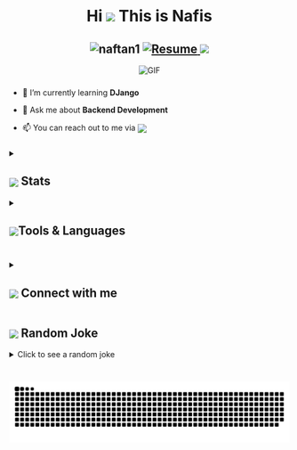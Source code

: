<br clear="both">
<!-- Header -->
<h1 align="center">Hi <img src="https://github.com/NafTan1/NafTan1/tree/master/icons/Hi.gif" width="28px"/> This is Nafis</h1>

<!-- Profile views, Resume & Hits -->
<h2 align="center">
  <img src="https://komarev.com/ghpvc/?username=NafTan1&label=Profile%20views&color=b30754&style=flat" alt="naftan1" />
<a href="https://drive.google.com/file/d/1xZc7Kv26TfcPcO9eLz_28ODwlkuFD1xK/view?usp=drive_link">
    <img src="https://img.shields.io/badge/Resume-b30754?style=flat-round&logo=google-drive" alt="Resume" style="height:20px;">
</a>
  <a href="https://hits.seeyoufarm.com"><img src="https://hits.seeyoufarm.com/api/count/incr/badge.svg?url=https%3A%2F%2Fgithub.com%2FNafTan1&count_bg=%23B30754&title_bg=%23555555&icon=&icon_color=%23B30754&title=Hits&edge_flat=false"/></a>
</h2>

<!-- GIF -->
<div align="center">
 <img alt="GIF" src="https://media0.giphy.com/media/v1.Y2lkPTc5MGI3NjExMXFtcjg2dWNyYzltcTliYmk3bWV4MTczMDA2Nmp2M3V4Y2ZuazloeiZlcD12MV9pbnRlcm5hbF9naWZfYnlfaWQmY3Q9Zw/Rpl1sod1vCXK0L2SUN/giphy.webp" />
</div>

###

<!-- About -->

- 🌱 I’m currently learning **DJango**

- 💬 Ask me about **Backend Development**

- 📫 You can reach out to me via <a href="mailto:tanbinnafis@gmail.com"> <img align="center" src="https://github.com/NafTan1/NafTan1/tree/master/icons/Contact.gif"  width="35"/>
 </a>

###

<!-- Stats -->

<details>
  <summary><h2> <img align="center" src="https://github.com/NafTan1/NafTan1/tree/master/icons/stats.gif"  width="32"/> Stats</h2></summary>
  
  <div align="center">
    
  <img src="https://github-readme-stats.vercel.app/api?username=NafTan1&theme=tokyonight&hide_title=true&hide_border=true&include_all_commits=true&count_private=false" height="150" alt="stats graph"  />
  <img src="https://github-readme-stats.vercel.app/api/top-langs?username=NafTan1&locale=en&hide_title=true&layout=compact&card_width=320&langs_count=6&theme=tokyonight&hide_border=true" height="150" alt="languages graph"  />

  </div>

  <div align="center">
  <a href="https://leetcode.com/tanbinnafis">
  <img height="150" src="https://leetcard.jacoblin.cool/tanbinnafis?theme=dark&font=Ubuntu&cache=14400&ext=contest&sheets=https://gist.githubusercontent.com/binarysolver/5e715e284c89cace8f5fa09f7fb930b8/raw/ec0be570f114124b1a2156a660d67baa0ab5639d/leetcode_stats_card.css" alt="Nafis Leetcode Stats"/>
  </a>
  <a href="https://www.codechef.com/users/fresh_toy_00">
    <img height="200" src="https://codechef-readme-stats.onrender.com/fresh_toy_00" alt="Nafis Codechef Stats"/>
  </a>
 </div>
 
</details>

<!-- Tools & Languages -->

<details>
  <summary><h2> <img align="center" src="https://github.com/NafTan1/NafTan1/tree/master/icons/techstack.gif"  width="29"/>Tools & Languages</h2></summary>
<div align="left">
  <img src="https://cdn.jsdelivr.net/gh/devicons/devicon/icons/cplusplus/cplusplus-original.svg" height="27" alt="cplusplus logo"  />
  <img width="12" />
  <img src="https://cdn.jsdelivr.net/gh/devicons/devicon/icons/python/python-original.svg" height="27" alt="python logo"  />
  <img width="12" />
  <img src="https://cdn.jsdelivr.net/gh/devicons/devicon/icons/mysql/mysql-original.svg" height="27" alt="mysql logo"  />
  <img width="12" />
  <img src="https://cdn.jsdelivr.net/gh/devicons/devicon/icons/react/react-original.svg" height="27" alt="react logo"  />
  <img width="12" />
  <img src="https://skillicons.dev/icons?i=arduino" height="27" alt="arduino logo"  />
  <img width="12" />
  <img src="https://cdn.jsdelivr.net/gh/devicons/devicon/icons/html5/html5-original.svg" height="27" alt="html5 logo"  />
  <img width="12" />
  <img src="https://cdn.jsdelivr.net/gh/devicons/devicon/icons/css3/css3-original.svg" height="27" alt="css3 logo"  />
  <img width="12" />
  <img src="https://cdn.jsdelivr.net/gh/devicons/devicon/icons/javascript/javascript-original.svg" height="27" alt="javascript logo"  />
  <img width="12" />
  <img src="https://skillicons.dev/icons?i=django" height="27" alt="django logo"  />
  <img width="12" />
  <img src="https://cdn.jsdelivr.net/gh/devicons/devicon/icons/tensorflow/tensorflow-original.svg" height="27" alt="tensorflow logo"  />
</div>

</details>

###

<!-- Socials and Code handles -->

<details>
  <summary><h2> <img align ='center' src='https://i.giphy.com/media/v1.Y2lkPTc5MGI3NjExaGtqdDdwN2oyNWJ4czlncHBkamJxaHcxYmVmcXY3a3I3MjRmYjBrbCZlcD12MV9pbnRlcm5hbF9naWZfYnlfaWQmY3Q9ZQ/kmUvauX8TMWg0OsqKW/giphy.gif' width ='37' /> Connect with me</h2></summary>
<p align="left">
<a href="https://x.com/NafisTanbin" target="blank"><img align="center" src="https://raw.githubusercontent.com/rahuldkjain/github-profile-readme-generator/master/src/images/icons/Social/twitter.svg" alt="NafisTanbin" height="27" width="40" /></a>
<a href="https://linkedin.com/in/nafis-tanbin" target="blank"><img align="center" src="https://raw.githubusercontent.com/rahuldkjain/github-profile-readme-generator/master/src/images/icons/Social/linked-in-alt.svg" alt="nafis-tanbin" height="27" width="40" /></a>
<a href="https://www.instagram.com/nafistanbin/" target="blank"><img align="center" src="https://raw.githubusercontent.com/rahuldkjain/github-profile-readme-generator/master/src/images/icons/Social/instagram.svg" alt="https://www.instagram.com/nafistanbin/" height="27" width="40" /></a>
<a href="https://www.codechef.com/users/fresh_toy_00" target="blank"><img align="center" src="https://cdn.jsdelivr.net/npm/simple-icons@3.1.0/icons/codechef.svg" alt="https://www.codechef.com/users/fresh_toy_00" height="27" width="40" /></a>
<a href="https://www.hackerrank.com/profile/tanbinnafis" target="blank"><img align="center" src="https://raw.githubusercontent.com/rahuldkjain/github-profile-readme-generator/master/src/images/icons/Social/hackerrank.svg" alt="https://www.hackerrank.com/profile/tanbinnafis" height="27" width="40" /></a>
<a href="https://leetcode.com/u/tanbinnafis/" target="blank"><img align="center" src="https://raw.githubusercontent.com/rahuldkjain/github-profile-readme-generator/master/src/images/icons/Social/leet-code.svg" alt="https://leetcode.com/u/tanbinnafis/" height="27" width="40" /></a>
<a href="https://discord.com/users/naftan1" target="blank"><img align="center" src="https://raw.githubusercontent.com/rahuldkjain/github-profile-readme-generator/master/src/images/icons/Social/discord.svg" alt="naftan1" height="27" width="40" /></a>
</p>

</details>



###
<!-- Random Joke -->

## <img align ='center' src='https://media2.giphy.com/media/UQDSBzfyiBKvgFcSTw/giphy.gif?cid=ecf05e47p3cd513axbek3f56ti3jzizq8hincw20jauyyfyw&rid=giphy.gif' width ='37' /> Random Joke 

<details>
  <summary>Click to see a random joke</summary>
  <div align="center">
   
  ![Jokes Card](https://readme-jokes.vercel.app/api?theme=halloween)
  
  </div>
</details>

###

<!-- Snake Animation -->

<br clear="both">

<img src="https://raw.githubusercontent.com/NafTan1/NafTan1/output/snake.svg" alt="Snake animation" />

###
